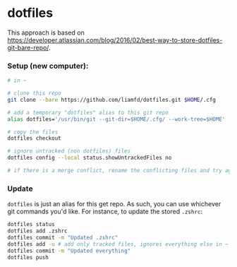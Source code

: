 # dotfiles
This approach is based on https://developer.atlassian.com/blog/2016/02/best-way-to-store-dotfiles-git-bare-repo/.

### Setup (new computer):
```sh
# in ~

# clone this repo
git clone --bare https://github.com/liamfd/dotfiles.git $HOME/.cfg

# add a temporary "dotfiles" alias to this git repo
alias dotfiles='/usr/bin/git --git-dir=$HOME/.cfg/ --work-tree=$HOME'

# copy the files
dotfiles checkout

# ignore untracked (non dotfiles) files
dotfiles config --local status.showUntrackedFiles no

# if there is a merge conflict, rename the conflicting files and try again
```

### Update

`dotfiles` is just an alias for this get repo. As such, you can use whichever git commands you'd like. For instance, to update the stored `.zshrc`:

```sh
dotfiles status
dotfiles add .zshrc
dotfiles commit -m "Updated .zshrc"
dotfiles add -u # add only tracked files, ignores everything else in ~
dotfiles commit -m "Updated everything"
dotfiles push
```
